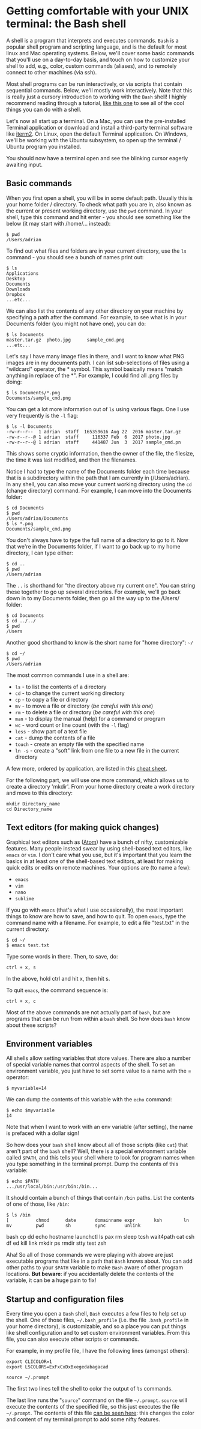# Getting comfortable with your UNIX terminal: the Bash shell

A shell is a program that interprets and executes commands. `Bash` is a popular shell program and scripting language, and is the default for most linux and Mac operating systems. Below, we'll cover some basic commands that you'll use on a day-to-day basis, and touch on how to customize your shell to add, e.g., color, custom commands (aliases), and to remotely connect to other machines (via ssh).

Most shell programs can be run interactively, or via scripts that contain sequential commands. Below, we'll mostly work interactively. Note that this is really just a cursory introduction to working with the `Bash` shell! I highly recommend reading through a tutorial, [like this one](http://cs.lmu.edu/~ray/notes/bash/) to see all of the cool things you can do with a shell.

Let's now all start up a terminal. On a Mac, you can use the pre-installed Terminal application or download and install a third-party terminal software like [iterm2](https://www.iterm2.com/). On Linux, open the default Terminal application. On Windows, we'll be working with the Ubuntu subsystem, so open up the terminal / Ubuntu program you installed.

You should now have a terminal open and see the blinking cursor eagerly awaiting input.


## Basic commands

When you first open a shell, you will be in some default path. Usually this is your home folder / directory. To check what path you are in, also known as the current or present working directory, use the `pwd` command. In your shell, type this command and hit enter - you should see something like the below (it may start with /home/... instead):

    $ pwd
    /Users/adrian

To find out what files and folders are in your current directory, use the `ls` command - you should see a bunch of names print out:

    $ ls
    Applications  
    Desktop      
    Documents    
    Downloads    
    Dropbox      
    ...etc...

We can also list the contents of any other directory on your machine by specifying a path after the command. For example, to see what is in your Documents folder (you might not have one), you can do:

    $ ls Documents
    master.tar.gz  photo.jpg      sample_cmd.png
    ...etc...

Let's say I have many image files in there, and I want to know what PNG images are in my documents path. I can list sub-selections of files using a "wildcard" operator, the * symbol. This symbol basically means "match anything in replace of the *". For example, I could find all .png files by doing:

    $ ls Documents/*.png
    Documents/sample_cmd.png

You can get a lot more information out of `ls` using various flags. One I use very frequently is the `-l` flag:

    $ ls -l Documents
    -rw-r--r--  1 adrian  staff  165359616 Aug 22  2016 master.tar.gz
    -rw-r--r--@ 1 adrian  staff     116337 Feb  6  2017 photo.jpg
    -rw-r--r--@ 1 adrian  staff     441487 Jun  3  2017 sample_cmd.pn

This shows some cryptic information, then the owner of the file, the filesize, the time it was last modified, and then the filenames.

Notice I had to type the name of the Documents folder each time because that is a subdirectory within the path that I am currently in (/Users/adrian). In any shell, you can also move your current working directory using the `cd` (change directory) command. For example, I can move into the Documents folder:

    $ cd Documents
    $ pwd
    /Users/adrian/Documents
    $ ls *.png
    Documents/sample_cmd.png

You don't always have to type the full name of a directory to go to it. Now that we're in the Documents folder, if I want to go back up to my home directory, I can type either:

    $ cd ..
    $ pwd
    /Users/adrian

The `..` is shorthand for "the directory above my current one". You can string these together to go up several directories. For example, we'll go back down in to my Documents folder, then go all the way up to the /Users/ folder:

    $ cd Documents
    $ cd ../../
    $ pwd
    /Users

Another good shorthand to know is the short name for "home directory": `~/`

    $ cd ~/
    $ pwd
    /Users/adrian

The most common commands I use in a shell are:

* `ls` - to list the contents of a directory
* `cd` - to change the current working directory
* `cp` - to copy a file or directory
* `mv` - to move a file or directory (_be careful with this one_)
* `rm` - to delete a file or directory (_be careful with this one_)
* `man` - to display the manual (help) for a command or program
* `wc` - word count or line count (with the `-l` flag)
* `less` - show part of a text file
* `cat` - dump the contents of a file
* `touch` - create an empty file with the specified name
* `ln -s` - create a "soft" link from one file to a new file in the current directory

A few more, ordered by application, are listed in this [cheat sheet](https://www.dropbox.com/s/k7athu9i8lmmeln/Linux%20Cheat%20Sheet%20David%20Relyea.pdf).

For the following part, we will use one more command, which allows us to create a directory 'mkdir'. From your home directory create a work directory and move to this directory:
	
	mkdir Directory_name
	cd Directory_name

## Text editors (for making quick changes)

Graphical text editors such as ([Atom](https://atom.io/)) have a bunch of nifty, customizable features. Many people instead swear by using shell-based text editors, like `emacs` or `vim`. I don't care what you use, but it's important that you learn the basics in at least one of the shell-based text editors, at least for making quick edits or edits on remote machines. Your options are (to name a few):

* `emacs`
* `vim`
* `nano`
* `sublime`

If you go with `emacs` (that's what I use occasionally), the most important things to know are how to save, and how to quit. To open `emacs`, type the command name with a filename. For example, to edit a file "test.txt" in the current directory:

    $ cd ~/
    $ emacs test.txt

Type some words in there. Then, to save, do:

    ctrl + x, s

In the above, hold ctrl and hit x, then hit s.

To quit `emacs`, the command sequence is:

    ctrl + x, c


Most of the above commands are not actually part of `bash`, but are programs that can be run from within a `bash` shell. So how does `bash` know about these scripts?

## Environment variables

All shells allow setting variables that store values. There are also a number of special variable names that control aspects of the shell. To set an environment variable, you just have to set some value to a name with the = operator:

    $ myvariable=14

We can dump the contents of this variable with the `echo` command:

    $ echo $myvariable
    14

Note that when I want to work with an env variable (after setting), the name is prefaced with a dollar sign!

So how does your `bash` shell know about all of those scripts (like `cat`) that aren't part of the `bash` shell? Well, there is a special environment variable called `$PATH`, and this tells your shell where to look for program names when you type something in the terminal prompt. Dump the contents of this variable:

    $ echo $PATH
    .../usr/local/bin:/usr/bin:/bin...

It should contain a bunch of things that contain `/bin` paths. List the contents of one of those, like `/bin`:

    $ ls /bin
    [          chmod      date       domainname expr       ksh        ln         mv         pwd        sh         sync       unlink
bash       cp         dd         echo       hostname   launchctl  ls         pax        rm         sleep      tcsh       wait4path
cat        csh        df         ed         kill       link       mkdir      ps         rmdir      stty       test       zsh

Aha! So all of those commands we were playing with above are just executable programs that like in a path that `Bash` knows about. You can add other paths to your `$PATH` variable to make `Bash` aware of other program locations. __But beware__: if you accidentally delete the contents of the variable, it can be a huge pain to fix!

## Startup and configuration files

Every time you open a `Bash` shell, `Bash` executes a few files to help set up the shell. One of those files, `~/.bash_profile` (i.e. the file `.bash_profile` in your home directory), is customizable, and so a place you can put things like shell configuration and to set custom environment variables. From this file, you can also execute other scripts or commands.

For example, in my profile file, I have the following lines (amongst others):

    export CLICOLOR=1
    export LSCOLORS=ExFxCxDxBxegedabagacad

    source ~/.prompt

The first two lines tell the shell to color the output of `ls` commands.

The last line runs the "`source`" command on the file `~/.prompt`. `source` will execute the contents of the specified file, so this just executes the file `~/.prompt`. The contents of this file [can be seen here](https://github.com/adrn/dotfiles/blob/master/bash/prompt): this changes the color and content of my terminal prompt to add some nifty features.





